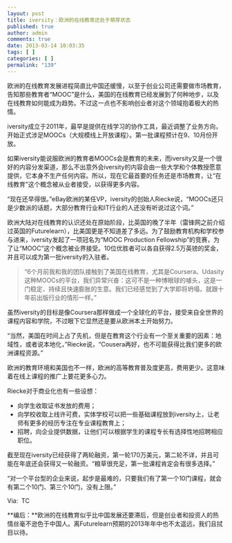 ```yaml
---
layout: post
title: iversity：欧洲的在线教育还处于萌芽状态
published: true
author: admin
comments: true
date: 2013-03-14 10:03:35
tags: [ ]
categories: [ ]
permalink: "139"
---
```

欧洲的在线教育发展进程简直比中国还缓慢，以至于创业公司还需要做市场教育，告知那些教育者“MOOC”是什么，美国的在线教育已经发展到了何种地步，以及在线教育如何能成为趋势。不过这一点也不影响创业者对这个领域抱着极大的热情。

iversity成立于2011年，最早是提供在线学习的协作工具，最近调整了业务方向，开始正式涉足MOOCs（大规模线上开放课程）。第一批课程预计在9、10月份开放。

如果iversity能说服欧洲的教育者MOOCs会是教育的未来，而iversity又是一个很好的内容分发渠道，那么不出意外会iversity的内容会由一些大学和个体教授愿意提供，它本身不生产任何内容。所以，现在它最首要的任务还是市场教育，让“在线教育”这个概念被从业者接受，以获得更多内容。



“现在还早得很。”eBay欧洲的某任VP，iversity的创始人Riecke说，“MOOCs还只是少数派的话题，大部分教育行业和IT行业的人还没有听说过这个词。”

欧洲大陆对在线教育的认识还处在原始阶段，比英国的晚了半年（雷锋网之前介绍过英国的Futurelearn），比美国更是不知道差了多远。为了鼓励教育机构和学校参与进来，iversity发起了一项冠名为“MOOC Production Fellowship”的竞赛，为了让“MOOC”这个概念被业界接受。10位优胜者可以各自获得2.5万英镑的奖金，并且可以成为第一批iversity的入驻者。

> “6个月前我和我的团队接触到了美国在线教育，尤其是Coursera、Udasity这种MOOCs的平台，我们异常兴奋：这可不是一种博眼球的噱头，这是一门稳定、持续且快速膨胀的生意。我们已经感觉到了大学即将坍塌，就跟十年前出版行业的情形一样。”

虽然iversity的目标是像Coursera那样做成一个全球化的平台，接受来自全世界的课程内容和学院，不过眼下它显然还是要从欧洲本土开始努力。

“当然，美国在时间上占了先机，但是在教育这个行业有一个至关重要的因素：地域性，或者说本地化，”Riecke说，“Cousera再好，也不可能获得比我们更多的欧洲课程资源。”

欧洲的教育环境和美国也不一样，欧洲的高等教育普及度更高，费用更少。这意味着在线上课程的推广上要花更多心力。

Riecke对于商业化也有一些设想：

  * 向学生收取证书发放的费用；
  * 向学校收取上线许可费，实体学校可以把一些基础课程放到iversity上，让老师有更多的经历专注在专业课程教育上；
  * 招聘，向企业提供数据，让他们可以根据学生的课程专长有选择性地招聘相应职位。

截至现在iversity已经获得了两轮融资，第一轮170万美元，第二轮不详，并且可能在年底还会获得又一轮融资。“粮草很充足，第一批课程肯定会有很多选择。”

“对一个平台型的企业来说，起步是最难的，只要我们有了第一个10门课程，就会有第二个10门、第三个10门，没有上限。”

Via:  TC

**编后：**欧洲的在线教育似乎比中国发展还要滞后，但是创业者和投资人的热情丝毫不逊色于中国人。离Futurelearn预期的2013年年中也不太遥远，我们且拭目以待。